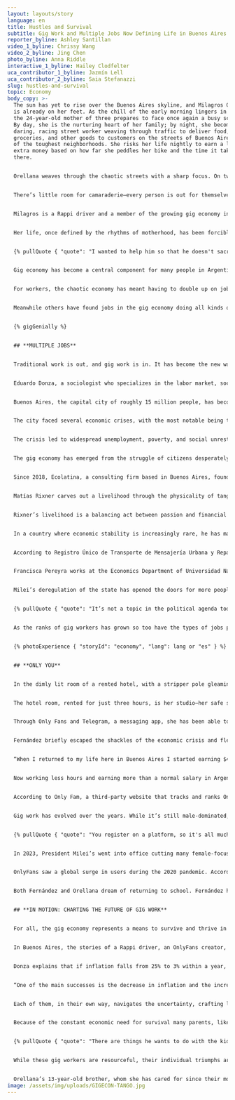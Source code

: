 ```yaml
---
layout: layouts/story
language: en
title: Hustles and Survival
subtitle: Gig Work and Multiple Jobs Now Defining Life in Buenos Aires
reporter_byline: Ashley Santillan
video_1_byline: Chrissy Wang
video_2_byline: Jing Chen
photo_byline: Anna Riddle
interactive_1_byline: Hailey Clodfelter
uca_contributor_1_byline: Jazmín Lell
uca_contributor_2_byline: Saia Stefanazzi
slug: hustles-and-survival
topic: Economy
body_copy: >-
  The sun has yet to rise over the Buenos Aires skyline, and Milagros Orellana
  is already on her feet. As the chill of the early morning lingers in the air,
  the 24-year-old mother of three prepares to face once again a busy schedule.
  By day, she is the nurturing heart of her family; by night, she becomes a
  daring, racing street worker weaving through traffic to deliver food,
  groceries, and other goods to customers on the streets of Buenos Aires in some
  of the toughest neighborhoods. She risks her life nightly to earn a little
  extra money based on how far she peddles her bike and the time it takes to get
  there.  


  Orellana weaves through the chaotic streets with a sharp focus. On two wheels, she’s part of a fierce, unforgiving world where survival depends on quick reflexes and cold determination. As a woman in a male-dominated gig, she faces a constant push-and-pull dynamic; men, often dismissive of her presence, see her as competition, while other women eye her with distrust, resenting her for working alongside men in this gritty, high-stress environment. 


  There’s little room for camaraderie—every person is out for themselves. With the pressure mounting from all sides, Orellana has learned to keep her guard up and her eyes always scanning the road. With each shift, she pushes through exhaustion, balancing the weight of her children's needs with the demands of an unforgiving gig economy. The clock is her constant enemy, as she races against time, each delivery another small victory in the ongoing struggle for her family’s survival. 


  Milagros is a Rappi driver and a member of the growing gig economy in Argentina as people take on multiple jobs just to survive. For Orellana, her resilience comes back to her main purpose, motherhood. 


  Her life, once defined by the rhythms of motherhood, has been forcibly rewritten by the economic turmoil that has swept through Argentina. Until recently, her husband’s steady income was enough to support their family. But as the country’s financial instability deepens, what was once a stable foundation has crumbled, leaving Orellana with no choice but to step into the world of food delivery. 


  {% pullQuote { "quote": "I wanted to help him so that he doesn't sacrifice himself or kill himself so much, I decided to start working.", "attribution": "Milagros Orellana", "role": "Rappi driver" } %}


  Gig economy has become a central component for many people in Argentina to survive the economic crisis that has been haunting the country for over 100 years. And now with the new president imposing austerity measures to control the economy the ranks of the gig economy workers are swelling adding to the chaos and competition for extra money. It remains to be seen whether President Javier Milei’s cuts can create a more stable economy or not. 


  For workers, the chaotic economy has meant having to double up on jobs in the gig economy. But for some gig workers the introduction of Milei has meant fewer regulations on how they do business and garnered their support for his style of governance. 


  Meanwhile others have found jobs in the gig economy doing all kinds of work just to make ends meet. Some have become Uber drivers, others providing tourists lessons in Tango, and many women have found doing OnlyFans work the best way to make extra money. People are waiting to see if Milei’s austerity measures will stabilize the economy and families like Orellana can return to a two-income household or whether the gig economy is here to stay and become a new normal for Argentina. 


  {% gigGenially %}


  ## **MULTIPLE JOBS** 


  Traditional work is out, and gig work is in. It has become the new way for society to earn a means of living. 


  Eduardo Donza, a sociologist who specializes in the labor market, social inequality and poverty, says, “the inflationary crisis that Argentina has suffered for many decades is not a new problem in Argentina.” He is part of the Social Debt Observatory of the Catholic University of Argentina, and a professor at the University of Buenos Aires. 


  Buenos Aires, the capital city of roughly 15 million people, has become a place compelled to confront the constant challenges of an ever-changing economic landscape like many other cities around the world.


  The city faced several economic crises, with the most notable being the 1998–2002 financial collapse, triggered by massive debt, economic mismanagement, and a currency peg to the US dollar. 


  The crisis led to widespread unemployment, poverty, and social unrest, culminating in the 2001 riots and the resignation of President Fernando de la Rúa. Despite recovery in the mid-2000s, the city has continued to experience periodic economic turbulence, marked by inflation and fiscal instability, which have exacerbated social inequalities. 


  The gig economy has emerged from the struggle of citizens desperately forced to adapt, reshaping the workforce in its wake. Specifically, online platforms have become the leading recruiter for gig work. Platforms like Rappi, Airbnb, Uber, and OnlyFans have become integrated daily into Buenos Aires society. 


  Since 2018, Ecolatina, a consulting firm based in Buenos Aires, found that people with multiple jobs rose 25% since 2018. 


  Matías Rixner carves out a livelihood through the physicality of tango and yoga. At 46, the Buenos Aires-based instructor embraces two practices deeply rooted in Argentine culture – offering tango lessons that celebrate the soul of the dance and yoga sessions that provide calm amid chaos. His dual roles reflect the broader trend in Argentina's gig economy, where tradition and adaptability intersect to meet economic demands. 


  Rixner’s livelihood is a balancing act between passion and financial uncertainty. “I never know how much I’m going to make… sometimes I’m worried, but it always goes well for me,” he says.


  In a country where economic stability is increasingly rare, he has managed to carve out a path by teaching others not only how to move, but how to reconnect – with their bodies, their breath, and the constant flux of life in Buenos Aires. 


  According to Registro Único de Transporte de Mensajería Urbana y Reparto a Domicilio(RUTRAMUR), there are at least 20,000 gig workers in Buenos Aires alone. However, because of the informality of gig work it is hard to collect exact numbers.  


  Francisca Pereyra works at the Economics Department of Universidad Nacional General Sarmiento (Argentina), focusing on work, gender, and the platform economy. Over the past five years, she has led projects examining the experiences, opportunities, and challenges faced by low-income women due to the rise of digital labor platforms in Argentina. She said that gig work increased during the pandemic and that everything that was delivery activity grew even more because it became an essential service. Today, people rely on delivery for convenience. 


  Milei’s deregulation of the state has opened the doors for more people to work in the gig economy, doubling up their jobs like Orellana’s family and changing how family’s function. 


  {% pullQuote { "quote": "It’s not a topic in the political agenda today, unfortunately from what we understand this president doesn’t believe in the regulation of the state.", "attribution": "Francisca Pereyra" } %}


  As the ranks of gig workers has grown so too have the types of jobs people are jumping into for more money. Many women find themselves restricted from some gig jobs like food delivery with its male dominated culture and bare-knuckled competition and pushed towards sex work where money can bring big rewards. 


  {% photoExperience { "storyId": "economy", "lang": lang or "es" } %}


  ## **ONLY YOU**


  In the dimly lit room of a rented hotel, with a stripper pole gleaming under neon lights and a bathtub in the middle of the room that promises to become the backdrop of another sensual scene, 23-year-old Marisol Fernández, sets up her camera. A quick check of her phone reminds her why she’s there: the demand for exotic content on OnlyFans has been her lifeline in a country that was unraveling at the seams. With Argentina's economic crisis tightening its grip, Fernández and many women like her, left behind the hustle of traditional work and turned to the gig economy, where their body, confidence, and creativity are their greatest assets. 


  The hotel room, rented for just three hours, is her studio—her safe space to perform, create, and, most importantly, survive in a financial landscape that offers few options for young women like her. As the country grapples with inflation and unemployment, Fernández’s world now revolves around the precarious balance between her online persona and the unpredictable market she’s learned to navigate—one click at a time.


  Through Only Fans and Telegram, a messaging app, she has been able to survive. Her increased platform has also been able to get her a “sugar daddy,” which is typically an older man who gives gifts or money for a younger woman’s company and sometimes sex work. She sees him and spends a day with him during the week in exchange for up to $300 USD, which is about $323,000 in Argentine pesos. Only knowing him for five months, he has gifted her many things like jewelry, handbags, shoes, and expensive perfumes.  


  Fernández briefly escaped the shackles of the economic crisis and fled to Mexico for love and a better life. After a year, she was stunned when she found herself back in Buenos Aires and had returned back to her home country only to be welcomed by an even worse economic state then before.  


  “When I returned to my life here in Buenos Aires I started earning $400, $500 US dollars And I decided to open the Only Fans. I started generating more income, like in the first months $800 to $1000.”


  Now working less hours and earning more than a normal salary in Argentina, Fernández says, “I have more free time to go out with my friends, travel, do what I like, and I don't have to ask permission from anyone, no boss, no work license, or even wait until I have holidays to be able to do what I really like.”


  According to Only Fam, a third-party website that tracks and ranks OnlyFans creators based on various metrics like popularity, subscriber count (if available), earnings estimates, and content type, logs that there are roughly 5,322 OnlyFans creators based in Argentina, 1,399 alone based in Buenos Aires. However, the number can potentially be four to five times higher as many creators don’t disclose their locations. 


  Gig work has evolved over the years. While it’s still male-dominated, more women are now entering the field. 


  {% pullQuote { "quote": "You register on a platform, so it's all much more anonymous, more impersonal, and that encouraged many women to try their luck.", "attribution": "Francisca Pereyra" } %}


  In 2023, President Milei’s went into office cutting many female-focused programs, like the Ministry of Women, Gender, and Diversity. Leaving many women with fewer resources—pushing some, like Fernández, toward platforms like OnlyFans for income.


  OnlyFans saw a global surge in users during the 2020 pandemic. According to UpMarket, an investment platform, in 2023, creator growth outpaced fans, rising 29.4% year-over-year compared to a 27.7% increase in subscribers. 


  Both Fernández and Orellana dream of returning to school. Fernández hopes to resume her university studies in psychology, while Orellana aims to finish high school and eventually pursue a degree in mathematics. However, for now, Fernández and thousands of other women shape their reality through the content they create on OnlyFans, where their identity, income, and aspirations are closely tied. Meanwhile, Orellana and other Rappi drivers' realities revolve around the fast-paced demands of their deliveries.


  ## **IN MOTION: CHARTING THE FUTURE OF GIG WORK** 


  For all, the gig economy represents a means to survive and thrive in a country where traditional jobs are increasingly difficult to secure, and gig work has become a vital lifeline in Argentina.


  In Buenos Aires, the stories of a Rappi driver, an OnlyFans creator, and a tango and yoga instructor paint a vivid picture of the gig economy that has taken root amid the country’s ongoing economic struggles. 


  Donza explains that if inflation falls from 25% to 3% within a year, it would mark significant success for any government. He says this is the Milei administration’s strongest indicator of economic stability and a key factor in its growing public support.


  “One of the main successes is the decrease in inflation and the increase in prices,” says Donza. 


  Each of them, in their own way, navigates the uncertainty, crafting livelihoods through flexibility and adaptability, relying on platforms that offer both opportunities and risks. But as they hustle to survive, the weight of Argentina’s economic crisis looms large, a crisis that continues to leave millions grappling with inflation, unemployment, and instability. 


  Because of the constant economic need for survival many parents, like Orellana and her husband, are forced to miss chapters in their children’s lives.  


  {% pullQuote { "quote": "There are things he wants to do with the kids, and he can't because he's working. And there are things I want to do with my children, and I can't because I'm working. So, both of us are losing things because of our children. We both understand that if we don't work, we don't have money to buy things for our children.", "attribution": "Milagros Orellana" } %}


  While these gig workers are resourceful, their individual triumphs are mere patches in a much larger fabric of systemic challenges. As they chase financial stability, the question remains: can the country ever resolve this crisis, or is survival in the gig economy the new normal for generations to come?


  Orellana’s 13-year-old brother, whom she has cared for since their mother’s death, represents the future of gig work. Juggling school and teenage life, he also works as a Rappi driver, navigating the same streets and traffic that his sister faces.
image: /assets/img/uploads/GIGECON-TANGO.jpg
---
```

